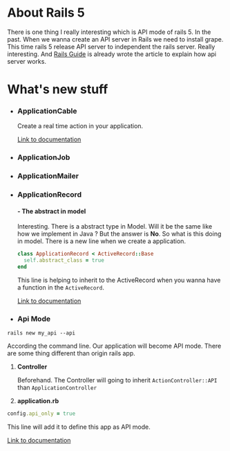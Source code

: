 # About Rails 5

There is one thing I really interesting which is API mode of rails 5. In the past. When we wanna create an API server in Rails we need to install grape. This time rails 5 release API server to independent the rails server. Really interesting. And [Rails Guide](http://edgeguides.rubyonrails.org/api_app.html) is already wrote the article to explain how api server works.

# What's new stuff

* ### ApplicationCable

  Create a real time action in your application.

  [Link to documentation](http://edgeguides.rubyonrails.org/action_cable_overview.html)

* ### ApplicationJob

* ### ApplicationMailer

* ### ApplicationRecord
  #### - The abstract in model
  Interesting. There is a abstract type in Model. Will it be the same like how we implement in Java ? But the answer is <b>No</b>. So what is this doing in model. There is a new line when we create a application.

  ```ruby
  class ApplicationRecord < ActiveRecord::Base
    self.abstract_class = true
  end
  ```
  
  This line is helping to inherit to the ActiveRecord when you wanna have a function in the ``ActiveRecord``.

  [Link to documentation](http://blog.bigbinary.com/2015/12/28/application-record-in-rails-5.html)

* ### Api Mode

```shell
rails new my_api --api
```

According the command line. Our application will become API mode. There are some thing different than origin rails app.

 1. <b>Controller</b>
 
    Beforehand. The Controller will going to inherit ```ActionController::API``` than ```ApplicationController```
    
 2. <b>application.rb </b>

   ```ruby
   config.api_only = true
   ```

   This line will add it to define this app as API mode.

  [Link to documentation](http://edgeguides.rubyonrails.org/api_app.html)
